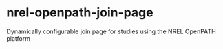 # nrel-openpath-join-page
Dynamically configurable join page for studies using the NREL OpenPATH platform
